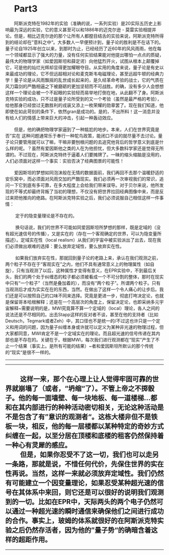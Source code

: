 # &emsp;Part3
  &emsp;&emsp;阿斯派克特在1982年的实验（准确的说，一系列实验）是20实际五历史上影响最为深远的实验，它的意义甚至可以和1886年的迈克尔逊 - 莫雷实验相提并论。但是，相比迈克尔逊的那个让所有人都膛目结舌的实验来说，阿斯派克特所得到的结论却在”意料之中“。大多数人一早便预计到，量子论的胜利是不在话下的。量子论自1925年创立以来，到那时为止，已经经历了近60年的风风雨雨，他在每一个领域都显示了强大的力量，没有任何实验结果能对他提出哪怕一点点的质疑，最伟大的物理学家（如爱因斯坦和薛定谔）向他猛烈开火，试图从根本上颠覆掉它，可是他的灿烂光辉却显得更加耀眼夺目。从实用的角度来说，量子论是有史以来最成功的理论，它不但远超相对论和麦克斯韦电磁理论，甚至远超牛顿的经典力学！量子论是从风雨飘摇的乱世成长起来的，是久经革命考验的战士，它的气质在风刀霜剑的严酷相逼之下被磨砺的更加坚韧而不可战胜。的确，没有多少人会想想这样一个理论会被一个不起眼的实验轻而易举地打倒在地，从此翻不了身。阿斯派克特实验的成功，只不过是量子论所受到的又一个考验（虽然是最严格的考验），给他那身已经尝过无数胜利的戎装又添上一枚荣耀的勋章罢了。现在我们知道，他即使在如此苛刻的条件下，依然gran是成功的。是的，不出所料！这一消息并没有给人们的情感上带来巨大的冲击，引起一种轰动效应。<br><br>
   &emsp;&emsp;但是，他的确把物理学家逼到了一种尴尬的地步。本来，人们在世界究竟是否”实在
   这种问题通常乐于奉行一种鸵鸟政策，能闭口不谈的就尽量不去讨论。量子论只要管用就可以了嘛，干嘛非要刨根问题的去追究他背后的哲学意义到底是什么样的呢。？虽然有爱因斯他之类的人在为他担忧，但大多数科学家还是觉得无所谓的。不过现在，阿斯派克特终于逼着人们要摊牌了。一昧的缩头缩脑是没用的，人们必须面对这样一个事实：实验否决了经典图景的可能性！<br><br>
   &emsp;&emsp;爱因斯坦的梦想如同泡沫般在无情的数据面前，我们再回不去那个温暖舒适的安乐窝中，而必须面对风雨交加的严酷现实。我们必须再一次审视我们的常识，追问一下它到底有多可靠，在多大程度上会给我们带来误导。对于贝尔来说，他所发现的不等式却最终背叛了当初的理想，不仅没有把世界拉回经典图像中来，而是反过来把他推向的绝路。在阿斯派克特实验之后，我们必须说服自己相信这样一件事情：<br><br>
   &emsp;&emsp; 定于的隐变量理论是不存在的。<br><br>
   &emsp;&emsp; 换句话说，我们的世界不可能如同爱因斯坦所梦想的那样，既是定域的（没有超光速信号的传播），又是实在的（存在一个客观确定的世界，可以为隐变量所描述）。定域实在性（local realism）从我们的宇宙中被实验派出了出去，现在我们必须做出艰难的选择：要么放弃定域性，要么放弃实在性。<br><br>
   &emsp;&emsp; 如果我们放弃实在性，那就回到量子论的老路上来，承认在我们观测之前，两个粒子不存在于“客观实在”之内，他们不具有通常意义上的物理属性（如自旋），只有当观测了以后，这种属性才变得有意义，在EPR实验中，不到最后关头，我们的两个处于纠缠态的粒子都必须被看成一个不可分割的整体，那时在现实中只有“一个粒子”（当然是叠加着的），而没有“两个粒子”。所谓两个粒子。只有当观测后才成为实实在在的东西，当然。在做出了这样一个令人痛心的让步后。我们还是可以按照自己的口味不同来选择。究竟是更进一步，彻底打垮决定论，也就是保留哥本哈根解释；还是在一个高层次的角度上，保留决定论，也即采纳多元宇宙解释~需要说明的是，MWI究竟算不算一个定域的（local）理论，各人之间的说法还是不尽相同的。出去Stapp这样的反对者不谈，甚至在他的支持者（比如Deutsch，Tegmark或者Zeh）中，其口径也不是统一的/不过这也许只是一个定义和用词的问题，因为量子纠缠本身或许就可以定义为某种非光速的物理过程，但大家都同意，MWI肯定不是一个定域实在的理论。而且超光速的信号传递在其内部也是不存在的。关键在于。根据MWI，每次我们进行观测都在“现实”产生了不止一个结果（事实上。是所有可能的结果）~者和爱因斯坦所默认的那个传统的“现实“是很不一样的。<br>

---
---
 &emsp;&emsp; 这样一来，那个在心理上让人觉得牢固可靠的世界就崩塌了（或者，“坍缩“了）。不管上帝之不掷骰子。他的每一面墙壁、每一块地板、每一道楼梯...都和在其内部进行的种种活动密切相关，无论这种活动是不是包含了有”意识的观测者“。这栋大楼非但不是铁板一块，相反，他的每一层楼都以某种特定的奇妙方式纠缠在一起，以至分居在顶楼和底楼的租客仍然保持着一种心有灵犀的感应。<br>
 &emsp;&emsp; 但是，如果你忍受不了这一切，我们也可以走另一条路，那就是说，不惜任何代价，先保住世界的实在性再说。当然，这样一来就必须放弃定域性。我们仍然有可能建立一个因变量理论，如果忍受某种超光速的信号在其体系中来回，则它还是可以很好的说明我们观测到的一切。比如在EPR中，天际两头的两个电子仍然可以通过一种超光速的瞬时通信来确保他们之间进行成功的合作。事实上，玻姆的体系就很好的在阿斯派克特实验之后仍然存活者，因为他的”量子势“的确暗含着这样的超距作用。<br>
 ---
 ---
 